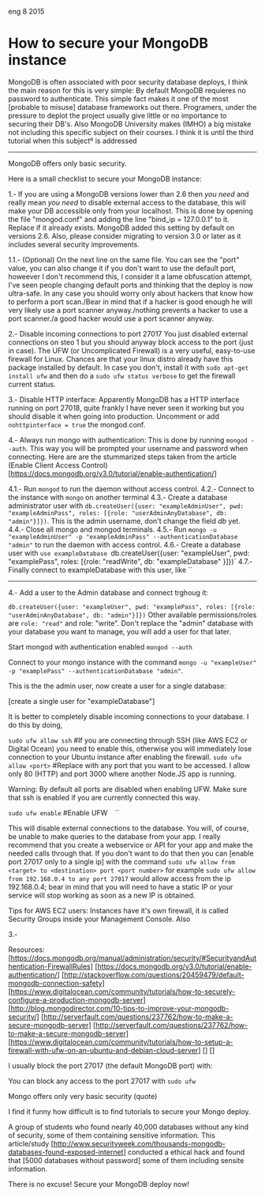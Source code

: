 <permalink>eng</permalink>
<month>8</month>
<year>2015</year>

# How to secure your MongoDB instance

MongoDB is often associated with poor security database deploys, I think the main reason for this is very simple: By default MongoDB requieres no password to authenticate. This simple fact makes it one of the most [probable to misuse] database frameworks out there. Programers, under the pressure to deplot the project usually give little or no importance to securing their DB's. Also MongoDB University makes (IMHO) a big mistake not including this specific subject on their courses. I think it is until the third tutorial when this subjectº is addressed


---

MongoDB offers only basic security.

Here is a small checklist to secure your MongoDB instance:

1.- If you are using a MongoDB versions lower than 2.6 then *you need* and really mean *you need* to disable external access to the database, this will make your DB accessible only from your localhost. This is done by opening the file "mongod.conf" and adding the line "bind_ip = 127.0.0.1" to it. Replace if it already exists. MongoDB added this setting by default on versions 2.6. Also, please consider migrating to version 3.0 or later as it includes several security improvements.

1.1.- (Optional) On the next line on the same file. You can see the "port" value, you can also change it if you don't want to use the default port, howeever I don't recommend this, I consider it a lame obfuscation attempt, I've seen people changing default ports and thinking that the deploy is now ultra-safe. In any case you should worry only about hackers that know how to perform a port scan./Bear in mind that if a hacker is good enough he will very likely use a port scanner anyway./nothing prevents a hacker to use a port scanner./a good hacker would use a port scanner anyway.

2.- Disable incoming connections to port 27017
You just disabled external connections on steo 1 but you should anyway block access to the port (just in case). The UFW (or Uncomplicated Firewall) is a very useful, easy-to-use firewall for Linux. Chances are that your linux distro already have this package installed by default. In case you don't, install it with `sudo apt-get install ufw` and then do a `sudo ufw status verbose` to get the firewall current status.

3.- Disable HTTP interface: Apparently MongoDB has a HTTP interface running on port 27018, quite frankly I have never seen it working but you should disable it when going into production. Uncomment or add `nohttpinterface = true` the mongod.conf.

4.- Always run mongo with authentication: This is done by running `mongod --auth`. This way you will be prompted your username and password when connecting. Here are are the stummarized steps taken from the article (Enable Client Access Control)[https://docs.mongodb.org/v3.0/tutorial/enable-authentication/]

4.1.- Run `mongod` to run the daemon without access control.
4.2.- Connect to the instance with `mongo` on another terminal
4.3.- Create a database administrator user with `db.createUser({user: "exampleAdminUser", pwd: "exampleAdminPass", roles: [{role: "userAdminAnyDatabase", db: "admin"}]})`. This is the admin username, don't change the field *db* yet.
4.4.- Close all mongo and mongod terminals.
4.5.- Run `mongo -u "exampleAdminUser" -p "exampleAdminPass" --authenticationDatabase "admin"` to run the daemon with access control.
4.6.- Create a database user with `use exampleDatabase `db.createUser({user: "exampleUser", pwd: "examplePass", roles: [{role: "readWrite", db: "exampleDatabase" }]})`
4.7.- Finally connect to exampleDatabase with this user, like ``

---

4.- Add a user to the Admin database and connect trghoug it:

`db.createUser({user: "exampleUser", pwd: "examplePass", roles: [{role: "userAdminAnyDatabase", db: "admin"}]})`
Other available permissions/roles are `role: "read"` and role: "write". Don't replace the "admin" database with your database you want to manage, you will add a user for that later.

Start mongod with authentication enabled `mongod --auth`

Connect to your mongo instance with the command `mongo -u "exampleUser" -p "examplePass" --authenticationDatabase "admin"`.

This is the the admin user, now create a user for a single database:

[create a single user for "exampleDatabase"]

It is better to completely disable incoming connections to your database. I do this by doing,

`sudo ufw allow ssh` #If you are connecting through SSH (like AWS EC2 or Digital Ocean) you need to enable this, otherwise you will immediately lose connection to your Ubuntu instance after enabling the firewall.
`sudo ufw allow <port>` #Replace <port> with any port that you want to be accessed. I allow only 80 (HTTP) and port 3000 where another Node.JS app is running.

Warning: By default all ports are disabled when enabling UFW. Make sure that ssh is enabled if you are currently connected this way.

`sudo ufw enable` #Enable UFW
``
``
``

This will disable external connections to the database. You will, of course, be unable to make queries to the database from your app. I really recommend that you create a webservice or API for your app and make the needed calls through that. If you don't want to do that then you can [enable port 27017 only to a single ip] with the command `sudo ufw allow from <target> to <destination> port <port number>` for example `sudo ufw allow from 192.168.0.4 to any port 27017` would allow access from the ip 192.168.0.4; bear in mind that you will need to have a static IP or your service will stop working as soon as a new IP is obtained.

Tips for AWS EC2 users: Instances have it's own firewall, it is called Security Groups inside your Management Console. Also

3.-


Resources:
[https://docs.mongodb.org/manual/administration/security/#SecurityandAuthentication-FirewallRules]
[https://docs.mongodb.org/v3.0/tutorial/enable-authentication/]
[http://stackoverflow.com/questions/20459479/default-mongodb-connection-safety]
[https://www.digitalocean.com/community/tutorials/how-to-securely-configure-a-production-mongodb-server]
[http://blog.mongodirector.com/10-tips-to-improve-your-mongodb-security/]
[http://serverfault.com/questions/237762/how-to-make-a-secure-mongodb-server]
[http://serverfault.com/questions/237762/how-to-make-a-secure-mongodb-server]
[https://www.digitalocean.com/community/tutorials/how-to-setup-a-firewall-with-ufw-on-an-ubuntu-and-debian-cloud-server]
[]
[]




I usually block the port 27017 (the default MongoDB port) with:

You can block any access to the port 27017 with `sudo ufw `


Mongo offers only very basic security (quote)

I find it funny how difficult is to find tutorials to secure your Mongo deploy.

A group of students who found nearly 40,000 databases without any kind of security, some of them containing sensitive information.
This article/study [http://www.securityweek.com/thousands-mongodb-databases-found-exposed-internet] conducted a ethical hack and found that [5000 databases without password] some of them including sensite information.

There is no excuse! Secure your MongoDB deploy now!